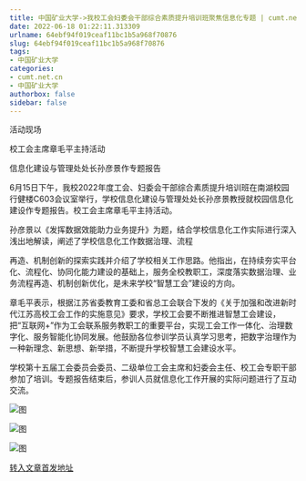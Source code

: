 ```yaml
---
title: 中国矿业大学->我校工会妇委会干部综合素质提升培训班聚焦信息化专题 | cumt.net.cn
date: 2022-06-18 01:22:11.313309
urlname: 64ebf94f019ceaf11bc1b5a968f70876
slug: 64ebf94f019ceaf11bc1b5a968f70876
tags: 
- 中国矿业大学
categories:
- cumt.net.cn
- 中国矿业大学
authorbox: false
sidebar: false
---
```

活动现场  

校工会主席章毛平主持活动

信息化建设与管理处处长孙彦景作专题报告

6月15日下午，我校2022年度工会、妇委会干部综合素质提升培训班在南湖校园行健楼C603会议室举行，学校信息化建设与管理处处长孙彦景教授就校园信息化建设作专题报告。校工会主席章毛平主持活动。

孙彦景以《发挥数据效能助力业务提升》为题，结合学校信息化工作实际进行深入浅出地解读，阐述了学校信息化工作数据治理、流程
<!--more-->
再造、机制创新的探索实践并介绍了学校相关工作思路。他指出，在持续夯实平台化、流程化、协同化能力建设的基础上，服务全校教职工，深度落实数据治理、业务流程再造、机制创新优化，是未来学校“智慧工会”建设的方向。

章毛平表示，根据江苏省委教育工委和省总工会联合下发的《关于加强和改进新时代江苏高校工会工作的实施意见》要求，学校工会要不断推进智慧工会建设，把“互联网+”作为工会联系服务教职工的重要平台，实现工会工作一体化、治理数字化、服务智能化协同发展。他鼓励各位参训学员认真学习思考，把数字治理作为一种新理念、新思想、新举措，不断提升学校智慧工会建设水平。

学校第十五届工会委员会委员、二级单位工会主席和妇委会主任、校工会专职干部参加了培训。专题报告结束后，参训人员就信息化工作开展的实际问题进行了互动交流。

![图](http://xwzx.cumt.edu.cn/_upload/article/images/b6/4a/5259de6848a69174a8895d1c2915/e401429e-9ed6-41a4-8c43-a168962df134.jpg)

![图](http://xwzx.cumt.edu.cn/_upload/article/images/b6/4a/5259de6848a69174a8895d1c2915/f778b4c7-fb5b-467c-89b2-c67f9a9cae9d.jpg)

![图](http://xwzx.cumt.edu.cn/_upload/article/images/b6/4a/5259de6848a69174a8895d1c2915/a38e9a07-1dcd-4df7-aa13-0731ab54684e.jpg)

[转入文章首发地址](http://xwzx.cumt.edu.cn/8c/e1/c523a625889/page.htm)